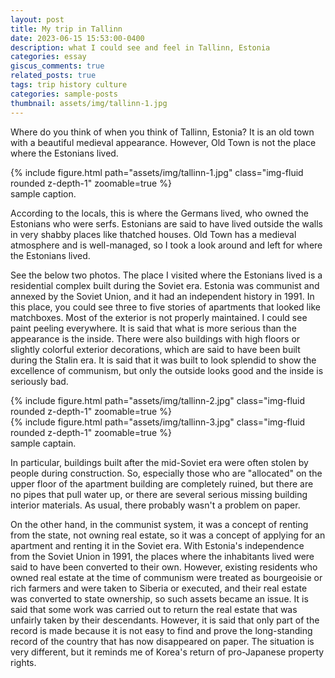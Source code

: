 ```yaml
---
layout: post
title: My trip in Tallinn
date: 2023-06-15 15:53:00-0400
description: what I could see and feel in Tallinn, Estonia
categories: essay
giscus_comments: true
related_posts: true
tags: trip history culture
categories: sample-posts
thumbnail: assets/img/tallinn-1.jpg
---
```



Where do you think of when you think of Tallinn, Estonia? It is an old town with a beautiful medieval appearance. However, Old Town is not the place where the Estonians lived.

<div class="row mt-3">
    {% include figure.html path="assets/img/tallinn-1.jpg" class="img-fluid rounded z-depth-1" zoomable=true  %}
</div>
<div class="caption">
    sample caption.
</div>

According to the locals, this is where the Germans lived, who owned the Estonians who were serfs. Estonians are said to have lived outside the walls in very shabby places like thatched houses. Old Town has a medieval atmosphere and is well-managed, so I took a look around and left for where the Estonians lived. 

See the below two photos. The place I visited where the Estonians lived is a residential complex built during the Soviet era. Estonia was communist and annexed by the Soviet Union, and it had an independent history in 1991. In this place, you could see three to five stories of apartments that looked like matchboxes. Most of the exterior is not properly maintained. I could see paint peeling everywhere. It is said that what is more serious than the appearance is the inside. There were also buildings with high floors or slightly colorful exterior decorations, which are said to have been built during the Stalin era. It is said that it was built to look splendid to show the excellence of communism, but only the outside looks good and the inside is seriously bad. 

<div class="row mt-3">
    <div class="col-sm mt-3 mt-md-0">
        {% include figure.html path="assets/img/tallinn-2.jpg" class="img-fluid rounded z-depth-1" zoomable=true %}
    </div>
    <div class="col-sm mt-3 mt-md-0">
        {% include figure.html path="assets/img/tallinn-3.jpg" class="img-fluid rounded z-depth-1" zoomable=true %}
    </div>
</div>
<div class="caption">
    sample captain.
</div>

In particular, buildings built after the mid-Soviet era were often stolen by people during construction. So, especially those who are "allocated" on the upper floor of the apartment building are completely ruined, but there are no pipes that pull water up, or there are several serious missing building interior materials. As usual, there probably wasn't a problem on paper. 

On the other hand, in the communist system, it was a concept of renting from the state, not owning real estate, so it was a concept of applying for an apartment and renting it in the Soviet era. With Estonia's independence from the Soviet Union in 1991, the places where the inhabitants lived were said to have been converted to their own. However, existing residents who owned real estate at the time of communism were treated as bourgeoisie or rich farmers and were taken to Siberia or executed, and their real estate was converted to state ownership, so such assets became an issue. It is said that some work was carried out to return the real estate that was unfairly taken by their descendants. However, it is said that only part of the record is made because it is not easy to find and prove the long-standing record of the country that has now disappeared on paper. The situation is very different, but it reminds me of Korea's return of pro-Japanese property rights.
